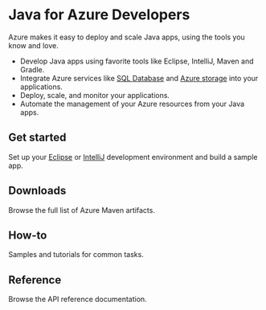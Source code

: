 # Java for Azure Developers

Azure makes it easy to deploy and scale Java apps, using the tools you know and love.

- Develop Java apps using favorite tools like Eclipse, IntelliJ, Maven and Gradle.
- Integrate Azure services like [SQL Database]() and [Azure storage]() into your applications.
- Deploy, scale, and monitor your applications.
- Automate the management of your Azure resources from your Java apps.

## Get started 

Set up your [Eclipse]() or [IntelliJ]() development environment and build a sample app.

## Downloads

Browse the full list of Azure Maven artifacts. 

## How-to

Samples and tutorials for common tasks.

## Reference

Browse the API reference documentation.

